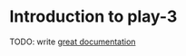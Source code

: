 # Introduction to play-3

TODO: write [great documentation](http://jacobian.org/writing/what-to-write/)

